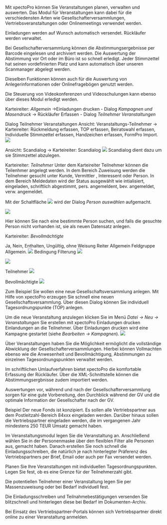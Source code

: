 Mit xpectoPro können Sie Veranstaltungen planen, verwalten und auswerten. Das Modul für Veranstaltungen kann dabei für die verschiedensten Arten wie Gesellschafterversammlungen, Vertriebsveranstaltungen oder Onlinemeetings verwendet werden.

Einladungen werden auf Wunsch automatisch versendet. Rückläufer werden verwaltet.

Bei Gesellschafterversammlung können die Abstimmungsergebnisse per Barcode eingelesen und archiviert werden. Die Auswertung der Abstimmung vor Ort oder im Büro ist so schnell erledigt. Jeder Stimmzettel hat seinen vordefinierten Platz und kann automatisch über unseren Scanmanager abgelegt werden.

Dieselben Funktionen können auch für die Auswertung von Anlegerinformationen oder Onlinefragebögen genutzt werden.

Die Steuerung von Videokonferenzen und Videoschulungen kann ebenso über dieses Modul erledigt werden.

Karteireiter: *Allgemein* 
→Einladungen drucken - Dialog *Kampagnen und Masendruck*
→ Rückläufer Erfassen - Dialog *Teilnehmer Veranstaltungen* 

Dialog Teilnehmer  Veranstaltungen
Ansicht: Veranstaltungs-Teilnehmer → Karteireiter: Rückmeldung erfassen, TOP erfassen, Beiratswahl erfassen, Individuelle Stimmzettel erfassen, Handzeichen erfassen, FormPro Import.
![](http://xpecto.github.io/docs/img/img_1432887691419.png)

Ansicht: Scandialog → Karteireiter: Scandialog 
![](http://xpecto.github.io/docs/img/img_1432887789278.png)
 Scandialog dient dazu um sie Stimmzettel abzulegen.	

										 									 
Karteireiter: *Teilnehmer*
Unter dem Karteireiter Teilnehmer können die Teilenhmer angelegt werden. In dem Bereich Zuweisung werden die Teilnehmer gesucht unter Kunde, Vermittler , Interessent oder Person.
In dem Bereich Meldedaten wird der Status ausgewählt wie intialisiert, eingeladen, schriftlich abgestimmt, pers. angemeldent, bev. angemeldet, verw. angemeldet.

Mit der Schaltfläche ![](http://xpecto.github.io/docs/img/img_1426499792252.png) wird der Dialog *Person auswählen* aufgemacht. 

![](http://xpecto.github.io/docs/img/img_1426500257178.png)

Hier können Sie nach eine bestimmte Person suchen, und falls die gesuchte Person nicht vorhanden ist, sie als neuen Datensatz anlegen.

Karteireiter: *Bevollmächtigte*

Ja, Nein, Enthalten, Ungültig, ohne Weisung
Reiter Allgemein Feldgruppe  Allgemein. 
![](http://xpecto.github.io/docs/img/img_1432886377432.png)
Bedingung Filterung
![](http://xpecto.github.io/docs/img/img_1430841532256.png)


![](http://xpecto.github.io/docs/img/img_1430841673284.png)

Teilnehmer
![](http://xpecto.github.io/docs/img/img_1430841952667.png)

Bevollmächtigte
![](http://xpecto.github.io/docs/img/img_1430842006511.png)


Zum Beispiel Sie wollen eine neue Gesellschaftsversammlung anlegen.
Mit Hilfe von xpectoPro erzeugen Sie schnell eine neuen Gesellschaftsversammlung. 
Über diesen Dialog können Sie individuell Tagesordnungspunkte (TOP) anlegen.  

Um die neue Veranstaltung anzulegen klicken Sie im Menü *Datei → Neu → Veranstaltungen*
Sie erstellen mit xpectoPro Einladungen drucken Einlandungen an die Teilnehmer. Über Einladungen drucken wird eine Kampagne gestartet (siehe *Bearbeiten → Kampagnen*).
![](http://xpecto.github.io/docs/img/img_1432885282511.png)


Über Veranstaltungen haben Sie die Möglichkeit ermöglicht die vollständige Abwicklung der Gesellschafterversammlungen. Hierbei können Vollmachten ebenso wie die Anwesenheit und Bevollmächtigung, Abstimmungen zu einzelnen Tagesordnungspunkten verwaltet werden.


Im schriftlichen Umlaufverfahren bietet xpectoPro die komfortable Erfassung der Rückläufer. Über die XML-Schnittstelle können die Abstimmungsergbnisse zudem importiert werden.

Auswertungen vor, während und nach der Gesellschafterversammlung sorgen für eine gute Vorbereitung, den Durchblick während der GV und die optimale Information der Gesellschafter nach der GV.


Beispiel
Der neue Fonds ist konzipiert. Es sollen alle Vertriebspartner aus dem Postleitzahl-Bereich 84xxx eingeladen werden. Darüber hinaus sollen die Vertriebspartner eingeladen werden, die im vergangenen Jahr mindestens 250 TEUR Umsatz gemacht haben.


Im Veranstaltungsmodul legen Sie die Veranstaltung an. Anschließend wählen Sie in der Personenmaske über den flexiblen Filter alle Personen aus, gemacht haben.  Danach erstellen Sie noch schnell die Einladungsschreiben, die natürlich je nach hinterlegter Präferenz des Vertriebspartners per Brief, Email oder auch per Fax versendet werden.


Planen Sie Ihre Veranstaltungen mit individuellen Tagesordnungspunkten. Legen Sie fest, ob es eine Grenze für der Teilnehmerzahl gibt.

Die potentiellen Teilnehmer einer Veranstaltung legen Sie per Massenzuweisung oder bei Bedarf individuell fest.

Die Einladungsschreiben und Teilnahmebestätigungen versenden Sie blitzschnell und hinterlegen diese bei Bedarf im Dokumenten-Archiv.

Bei Einsatz des Vertriebspartner-Portals können sich Vertriebspartner direkt online zu einer Veranstaltung anmelden.